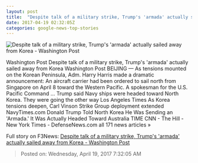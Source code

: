 ```yaml
---
layout: post
title:  "Despite talk of a military strike, Trump's 'armada' actually sailed away from Korea - Washington Post"
date: 2017-04-19 02:32:05Z
categories: google-news-top-stories
---
```


![Despite talk of a military strike, Trump's 'armada' actually sailed away from Korea - Washington Post](https://img.washingtonpost.com/rf/image_1484w/2010-2019/WashingtonPost/2017/04/18/Foreign/Images/AFP_NM7VZ.jpg)

Washington Post Despite talk of a military strike, Trump's 'armada' actually sailed away from Korea Washington Post BEIJING — As tensions mounted on the Korean Peninsula, Adm. Harry Harris made a dramatic announcement: An aircraft carrier had been ordered to sail north from Singapore on April 8 toward the Western Pacific. A spokesman for the U.S. Pacific Command ... Trump said Navy ships were headed toward North Korea. They were going the other way Los Angeles Times As Korea tensions deepen, Carl Vinson Strike Group deployment extended NavyTimes.com Donald Trump Told North Korea He Was Sending an 'Armada.' It Was Actually Headed Toward Australia TIME CNN - The Hill - New York Times - DefenseNews.com all 171 news articles »


Full story on F3News: [Despite talk of a military strike, Trump's 'armada' actually sailed away from Korea - Washington Post](http://www.f3nws.com/n/a4njCG)

> Posted on: Wednesday, April 19, 2017 7:32:05 AM
